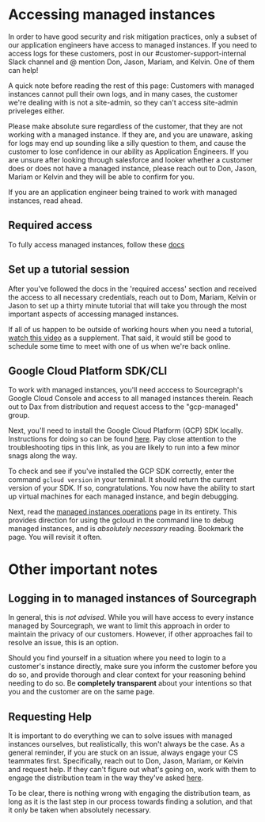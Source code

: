 # Accessing managed instances

In order to have good security and risk mitigation practices, only a subset of our application engineers have access to managed instances. If you need to access logs for these customers, post in our #customer-support-internal Slack channel and @ mention Don, Jason, Mariam, and Kelvin. One of them can help!

A quick note before reading the rest of this page: Customers with managed instances cannot pull their own logs, and in many cases, the customer we're dealing with is not a site-admin, so they can't access site-admin priveleges either. 

Please make absolute sure regardless of the customer, that they are not working with a managed instance. If they are, and you are unaware, asking for logs may end up sounding like a silly question to them, and cause the customer to lose confidence in our ability as Application Engineers. If you are unsure after looking through salesforce and looker whether a customer does or does not have a managed instance, please reach out to Don, Jason, Mariam or Kelvin and they will be able to confirm for you. 

If you are an application engineer being trained to work with managed instances, read ahead.

## Required access

To fully access managed instances, follow these [docs](../engineering/enablement/delivery/managed/index.md#access)

## Set up a tutorial session

After you've followed the docs in the 'required access' section and received the access to all necessary credentials, reach out to Dom, Mariam, Kelvin or Jason to set up a thirty minute tutorial that will take you through the most important aspects of accessing managed instances.

If all of us happen to be outside of working hours when you need a tutorial, [watch this video](https://drive.google.com/file/d/1JdC-OEfng-X0tBKYjsrFn0XNHTbhE2pB/view?usp=sharing) as a supplement. That said, it would still be good to schedule some time to meet with one of us when we're back online.

## Google Cloud Platform SDK/CLI

To work with managed instances, you'll need acccess to Sourcegraph's Google Cloud Console and access to all managed instances therein. Reach out to Dax from distribution and request access to the "gcp-managed" group.

Next, you'll need to install the Google Cloud Platform (GCP) SDK locally. Instructions for doing so can be found [here](https://cloud.google.com/sdk/docs/install). Pay close attention to the troubleshooting tips in this link, as you are likely to run into a few minor snags along the way.

To check and see if you've installed the GCP SDK correctly, enter the command `gcloud version` in your terminal. It should return the current version of your SDK. If so, congratulations. You now have the ability to start up virtual machines for each managed instance, and begin debugging.

Next, read the [managed instances operations](../engineering/enablement/delivery/managed/operations.md) page in its entirety. This provides direction for using the gcloud in the command line to debug managed instances, and is _absolutely necessary_ reading. Bookmark the page. You will revisit it often.

# Other important notes

## Logging in to managed instances of Sourcegraph

In general, this is _not advised_. While you will have access to every instance managed by Sourcegraph, we want to limit this approach in order to maintain the privacy of our customers. However, if other approaches fail to resolve an issue, this is an option.

Should you find yourself in a situation where you need to login to a customer's instance directly, make sure you inform the customer before you do so, and provide thorough and clear context for your reasoning behind needing to do so. Be **completely transparent** about your intentions so that you and the customer are on the same page.

## Requesting Help

It is important to do everything we can to solve issues with managed instances ourselves, but realistically, this won't always be the case. As a general reminder, if you are stuck on an issue, always engage your CS teammates first. Specifically, reach out to Don, Jason, Mariam, or Kelvin and request help. If they can't figure out what's going on, work with them to engage the distribution team in the way they've asked [here](./engaging-other-teams.md).

To be clear, there is nothing wrong with engaging the distribution team, as long as it is the last step in our process towards finding a solution, and that it only be taken when absolutely necessary.
